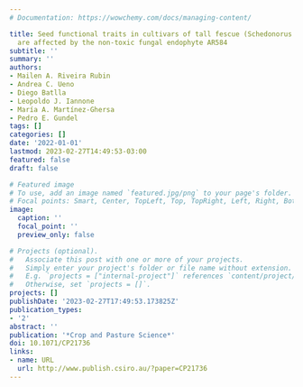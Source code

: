 ```yaml
---
# Documentation: https://wowchemy.com/docs/managing-content/

title: Seed functional traits in cultivars of tall fescue (Schedonorus arundinaceus)
  are affected by the non-toxic fungal endophyte AR584
subtitle: ''
summary: ''
authors:
- Mailen A. Riveira Rubin
- Andrea C. Ueno
- Diego Batlla
- Leopoldo J. Iannone
- María A. Martínez-Ghersa
- Pedro E. Gundel
tags: []
categories: []
date: '2022-01-01'
lastmod: 2023-02-27T14:49:53-03:00
featured: false
draft: false

# Featured image
# To use, add an image named `featured.jpg/png` to your page's folder.
# Focal points: Smart, Center, TopLeft, Top, TopRight, Left, Right, BottomLeft, Bottom, BottomRight.
image:
  caption: ''
  focal_point: ''
  preview_only: false

# Projects (optional).
#   Associate this post with one or more of your projects.
#   Simply enter your project's folder or file name without extension.
#   E.g. `projects = ["internal-project"]` references `content/project/deep-learning/index.md`.
#   Otherwise, set `projects = []`.
projects: []
publishDate: '2023-02-27T17:49:53.173825Z'
publication_types:
- '2'
abstract: ''
publication: '*Crop and Pasture Science*'
doi: 10.1071/CP21736
links:
- name: URL
  url: http://www.publish.csiro.au/?paper=CP21736
---
```

